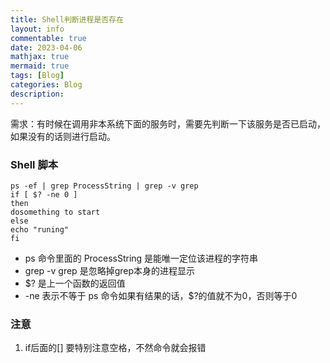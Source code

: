 ```yaml
---
title: Shell判断进程是否存在
layout: info
commentable: true
date: 2023-04-06
mathjax: true
mermaid: true
tags: [Blog]
categories: Blog
description: 
---
```


需求：有时候在调用非本系统下面的服务时，需要先判断一下该服务是否已启动，如果没有的话则进行启动。

<!--more-->

### Shell 脚本

```shell
ps -ef | grep ProcessString | grep -v grep
if [ $? -ne 0 ]
then
dosomething to start
else
echo "runing"
fi
```

- ps 命令里面的 ProcessString 是能唯一定位该进程的字符串
- grep -v grep 是忽略掉grep本身的进程显示
- $? 是上一个函数的返回值
- -ne 表示不等于 ps 命令如果有结果的话，$?的值就不为0，否则等于0

### 注意

1. if后面的[]  要特别注意空格，不然命令就会报错
